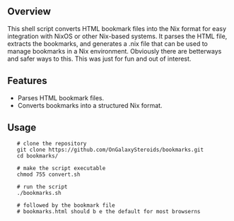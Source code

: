 ## Overview

This shell script converts HTML bookmark files into the Nix format for easy integration with NixOS or other Nix-based systems. It parses the HTML file, extracts the bookmarks, and generates a .nix file that can be used to manage bookmarks in a Nix environment. Obviously there are betterways and safer ways to this. This was just for fun and out of interest.

## Features

 - Parses HTML bookmark files.
 - Converts bookmarks into a structured Nix format.

## Usage

```shell
   # clone the repository
   git clone https://github.com/OnGalaxySteroids/bookmarks.git
   cd bookmarks/

   # make the script executable
   chmod 755 convert.sh

   # run the script
   ./bookmarks.sh

   # followed by the bookmark file
   # bookmarks.html should b e the default for most browserns
```

